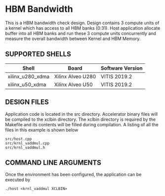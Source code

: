 HBM Bandwidth
======================

This is a HBM bandwidth check design. Design contains 3 compute units of a kernel which has access to all HBM banks (0:31). Host application allocate buffer into all HBM banks and run these 3 compute units concurrently and measure the overall bandwidth between Kernel and HBM Memory.

## SUPPORTED SHELLS
Shell | Board             | Software Version
---------|-------------------|-----------------
xilinx_u280_xdma|Xilinx Alveo U280|VITIS 2019.2
xilinx_u50_xdma|Xilinx Alveo U50|VITIS 2019.2


##  DESIGN FILES
Application code is located in the src directory. Accelerator binary files will be compiled to the xclbin directory. The xclbin directory is required by the Makefile and its contents will be filled during compilation. A listing of all the files in this example is shown below

```
src/host.cpp
src/krnl_vaddmul.cpp
src/krnl_vaddmul.h
```

##  COMMAND LINE ARGUMENTS
Once the environment has been configured, the application can be executed by
```
./host <krnl_vaddmul XCLBIN>
```

